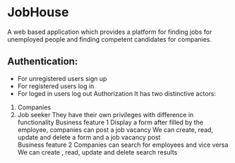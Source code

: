 # JobHouse
  A web based application which provides a platform for finding jobs for unemployed people and finding competent candidates for companies.
## Authentication: 
* For unregistered users sign up 
* For registered users log in
* For loged in users log out
Authorization
It has two distinctive actors: 
1.	Companies
2.	Job seeker
They have their own privileges with difference in functionality 
	Business feature 1
Display a form after filled by the employee, companies can post a job vacancy 
We can create, read, update and delete a form and a job vacancy post  
Business feature 2
Companies can search for employees and vice versa 
We can create , read, update and delete search results



 

